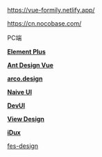 
https://vue-formily.netlify.app/

https://cn.nocobase.com/


PC端

[**Element Plus**](https://element-plus.org/zh-CN/)

[**Ant Design Vue**](https://www.antdv.com)

[**arco.design**]()

[**Naive UI**](https://www.naiveui.com/zh-CN/os-theme)

[**DevUI**](https://vue-devui.github.io/)

[**View Design**](https://www.iviewui.com/)

[**iDux**](https://idux.site/components/button/zh?tab=demo)


[fes-design](https://fes-design.mumblefe.cn/)

